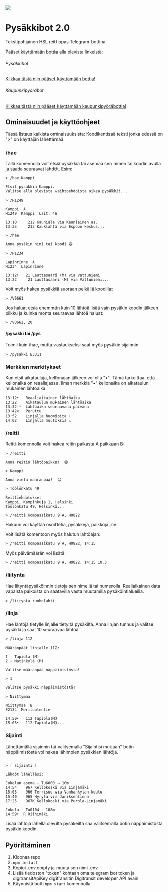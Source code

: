 ![](https://i.imgur.com/CJqZIgK.png)

# Pysäkkibot 2.0

Tekstipohjainen HSL reittiopas Telegram-bottina.

Pääset käyttämään bottia alla olevista linkeistä:

###### Pysäkkibot
[Klikkaa tästä niin pääset käyttämään bottia!](http://t.me/pysakkibot)
###### Kaupunkipyöräbot
[Klikkaa tästä niin pääset käyttämään kaupunkipyöräbottia!](http://t.me/kaupunkipyorabot)

## Ominaisuudet ja käyttöohjeet

Tässä listaus kaikista ominaisuuksista:
Koodikentissä teksti jonka edessä on ">" on käyttäjän lähettämää.

### /hae

Tällä komennolla voit etsiä pysäkkiä tai asemaa sen nimen tai koodin avulla ja saada seuraavat lähdöt. Esim:
```
> /hae Kamppi

Etsit pysäkkiä Kamppi.
Valitse alla olevista vaihtoehdoista oikea pysäkki!...

> /H1249

Kamppi  A
H1249  Kamppi  Lait. 49

13:18‌‌‎     212‌‌‎ Kauniala via Kauniainen as.
13:35‌‌‎     213‌‌‎ Kauklahti via Espoon keskus...
```
```
> /hae

Anna pysäkin nimi tai koodi 😄

> /H1234

Lapinrinne  A
H1234  Lapinrinne

13:12‌‌‎•‌‌‎   21‌‌‎ Lauttasaari (M) via Vattuniemi
13:22‌‌‎     21‌‌‎ Lauttasaari (M) via Vattuniemi...
```
Voit myös hakea pysäkkiä suoraan pelkällä koodilla:
```
> /V0661
```
Jos haluat etsiä enemmän kuin 10 lähtöä lisää vain pysäkin koodin jälkeen pilkku ja kuinka monta seuraavaa lähtöä haluat:
```
> /V0662, 20
```

#### /pysakki tai /pys
Toimii kuin /hae, mutta vastaukseksi saat myös pysäkin sijainnin.
```
> /pysakki E3311
```

### Merkkien merkitykset
Kun etsit aikatauluja, kellonajan jälkeen voi olla "•". Tämä tarkoittaa, että kellonaika on reaaliajassa. Ilman merkkiä "•" kellonaika on aikataulun mukainen lähtöaika.
```
13:12‌‌‎•‌‌‎   Reaaliaikainen lähtöaika
13:22‌‌‎    Aikataulun mukainen lähtöaika
13:32‌‌‎⁺¹‌‌‎  Lähtöaika seuraavana päivänä
13:42‌‌‎×‏‏‎   Peruttu
13:52‌‌‎    Linjalla huomioita ℹ️
14:02    Linjalla muutoksia ⚠️
```

### /reitti
Reitti-komennolla voit hakea reitin paikasta A paikkaan B:
```
> /reitti

Anna reitin lähtöpaikka!  😃

> Kamppi

Anna vielä määränpää!  😉

> Töölönkatu 49

Reittiehdotukset
Kamppi, Kampinkuja 1, Helsinki
Töölönkatu 49, Helsinki...
```
```
> /reitti Kompassikatu 9 A, H0822
```
Hakuun voi käyttää osoittetia, pysäkkejä, paikkoja jne.

Voit lisätä komentoon myös halutun lähtöajan:
```
> /reitti Kompassikatu 9 A, H0822, 14:15
```
Myös päivämäärän voi lisätä:
```
> /reitti Kompassikatu 9 A, H0822, 14:15 10.3
```
### /liitynta
Hae liityntäpysäköinnin tietoja sen nimellä tai numerolla. Realiaikainen data vapaista paikoista on saatavilla vasta muutamilla pysäköintialueilla.
```
> /liitynta ruoholahti
```
### /linja
Hae lähtöjä tietylle linjalle tietyltä pysäkiltä. Anna linjan tunnus ja valitse pysäkki ja saat 10 seuraavaa lähtöä.
```
> /linja 112

Määränpäät linjalle 112:

1 - Tapiola (M)
2 - Matinkylä (M)

Valitse määränpää näppäimistöstä!

> 1

Valitse pysäkki näppäimistöstä!

> Niittymaa

Niittymaa  B
E2134  Merituulentie

14:50‌‌‎•‌‌‎   112‌‌‎ Tapiola(M)
15:05‌‌‎•‌‌‎   112‌‌‎ Tapiola(M)...
```
### Sijainti
Lähettämällä sijainnin tai valitsemalla "Sijaintisi mukaan" botin näppäimistöstä voi hakea lähimpien pysäkkien lähtöjä.
```

> [ sijainti ]

Lähdöt lähelläsi:

Jokelan asema - Tu6000 → 10m
14:54    967 Kellokoski via Linjamäki
15:03    966 Terrisuo via Vanhankylän koulu
15:40    965 Hyrylä via Jäniksenlinna
17:25    967K Kellokoski via Purola-Linjamäki

Jokela - Tu0104 → 108m
14:59•  R Riihimäki

```
Lisää lähtöjä lähellä olevilta pysäkeiltä saa valitsemalla botin näppäimistöstä pysäkin koodin.

## Pyörittäminen

1. Kloonaa repo
2. ```npm install```
3. Kopioi .env.empty ja muuta sen nimi .env
4. Lisää tiedoston "token" kohtaan oma telegram bot token ja digitransitApiKey digitransitin Digitransit developer API avain
5. Käynnistä botti ```npm start``` komennolla